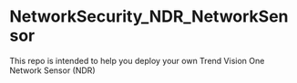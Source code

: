# NetworkSecurity_NDR_NetworkSensor
This repo is intended to help you deploy your own Trend Vision One Network Sensor (NDR)
